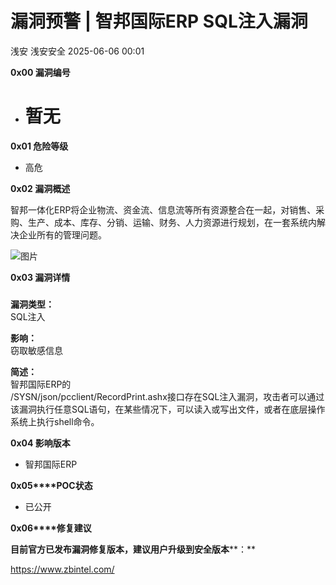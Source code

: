#  漏洞预警 | 智邦国际ERP SQL注入漏洞   
浅安  浅安安全   2025-06-06 00:01  
  
**0x00 漏洞编号**  
- # 暂无  
  
**0x01 危险等级**  
- 高危  
  
**0x02 漏洞概述**  
  
智邦一体化ERP将企业物流、资金流、信息流等所有资源整合在一起，对销售、采购、生产、成本、库存、分销、运输、财务、人力资源进行规划，在一套系统内解决企业所有的管理问题。  
  
![图片](https://mmbiz.qpic.cn/sz_mmbiz_png/7stTqD182SVLNvdLkO9wEiaL55HVyibFlmC5smsicdRk7GBTMf9SoUJCOgszZx5NqbV6LPB2IMrwYoIYz5v0ibpSHg/640?wx_fmt=png&from=appmsg&tp=webp&wxfrom=5&wx_lazy=1 "")  
  
**0x03 漏洞详情**  
###   
  
**漏洞类型：**  
SQL注入  
  
**影响：**  
窃取敏感信息  
  
**简述：**  
智邦国际ERP的  
/SYSN/json/pcclient/RecordPrint.ashx接口存在SQL注入漏洞，攻击者可以通过该漏洞执行任意SQL语句，在某些情况下，可以读入或写出文件，或者在底层操作系统上执行shell命令。  
  
**0x04 影响版本**  
- 智邦国际ERP  
  
**0x05****POC状态**  
- 已公开  
  
**0x06****修复建议**  
  
**目前官方已发布漏洞修复版本，建议用户升级到安全版本****：**  
  
https://www.zbintel.com/  
  
  
  
